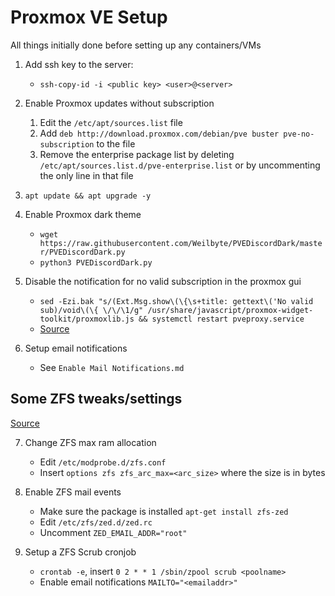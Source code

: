 # Proxmox VE Setup

All things initially done before setting up any containers/VMs

1. Add ssh key to the server:
    - `ssh-copy-id -i <public key> <user>@<server>`

2. Enable Proxmox updates without subscription
    1. Edit the `/etc/apt/sources.list` file
    2. Add `deb http://download.proxmox.com/debian/pve buster pve-no-subscription` to the file
    3. Remove the enterprise package list by deleting `/etc/apt/sources.list.d/pve-enterprise.list` or by uncommenting the only line in that file

3. `apt update && apt upgrade -y`

4. Enable Proxmox dark theme
    - `wget https://raw.githubusercontent.com/Weilbyte/PVEDiscordDark/master/PVEDiscordDark.py`
    - `python3 PVEDiscordDark.py`

5. Disable the notification for no valid subscription in the proxmox gui
    - `sed -Ezi.bak "s/(Ext.Msg.show\(\{\s+title: gettext\('No valid sub)/void\(\{ \/\/\1/g" /usr/share/javascript/proxmox-widget-toolkit/proxmoxlib.js && systemctl restart pveproxy.service`
    - [Source](https://johnscs.com/remove-proxmox51-subscription-notice/)

6. Setup email notifications
    - See `Enable Mail Notifications.md`

## Some ZFS tweaks/settings
[Source](https://pve.proxmox.com/wiki/ZFS_on_Linux#_limit_zfs_memory_usage)

7. Change ZFS max ram allocation
    - Edit `/etc/modprobe.d/zfs.conf`
    - Insert `options zfs zfs_arc_max=<arc_size>` where the size is in bytes

8. Enable ZFS mail events
    - Make sure the package is installed `apt-get install zfs-zed`
    - Edit `/etc/zfs/zed.d/zed.rc`
    - Uncomment `ZED_EMAIL_ADDR="root"`

9. Setup a ZFS Scrub cronjob
    - `crontab -e`, insert `0 2 * * 1 /sbin/zpool scrub <poolname>`
    - Enable email notifications `MAILTO="<emailaddr>"`
